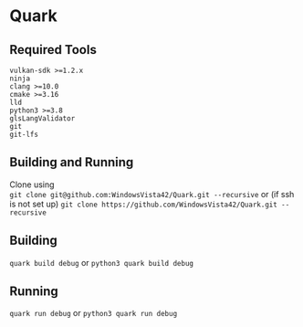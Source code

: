 # Quark
## Required Tools
```
vulkan-sdk >=1.2.x  
ninja  
clang >=10.0  
cmake >=3.16  
lld  
python3 >=3.8  
glsLangValidator  
git  
git-lfs  
```

## Building and Running
Clone using  
```git clone git@github.com:WindowsVista42/Quark.git --recursive```
or (if ssh is not set up)
```git clone https://github.com/WindowsVista42/Quark.git --recursive```

## Building  
```quark build debug```
or
```python3 quark build debug```

## Running
```quark run debug```
or
```python3 quark run debug```
